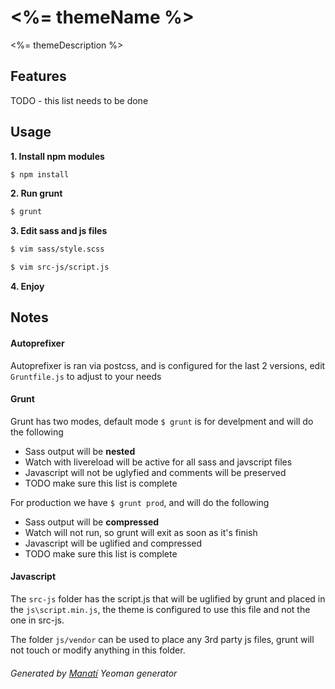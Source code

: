 <%= themeName %>
=============

<%= themeDescription %>

## Features
TODO - this list needs to be done

## Usage
**1. Install npm modules**

``` sh
$ npm install
```

**2. Run grunt**
``` sh
$ grunt
```

**3. Edit sass and js files**
``` sh
$ vim sass/style.scss
```
``` sh
$ vim src-js/script.js
```

**4. Enjoy**


## Notes

#### Autoprefixer
Autoprefixer is ran via postcss, and is configured for the last 2 versions, edit `Gruntfile.js` to adjust to your needs

#### Grunt
Grunt has two modes, default mode `$ grunt` is for develpment and will do the following

* Sass output will be **nested**
* Watch with livereload will be active for all sass and javscript files
* Javascript will not be uglyfied and comments will be preserved
* TODO make sure this list is complete

For production we have `$ grunt prod`, and will do the following

* Sass output will be **compressed**
* Watch will not run, so grunt will exit as soon as it's finish
* Javascript will be uglified and compressed
* TODO make sure this list is complete

#### Javascript
The `src-js` folder has the script.js that will be uglified by grunt and placed in the `js\script.min.js`, the theme is configured to use this file and not the one in src-js.

The folder `js/vendor` can be used to place any 3rd party js files, grunt will not touch or modify anything in this folder.

###### Generated by [Manatí](http://www.estudiomanati.com/) Yeoman generator
